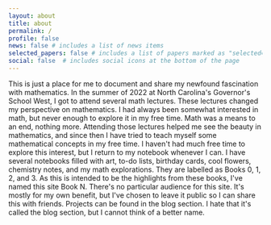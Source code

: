 ```yaml
---
layout: about
title: about
permalink: /
profile: false
news: false # includes a list of news items
selected_papers: false # includes a list of papers marked as "selected={true}"
social: false  # includes social icons at the bottom of the page
---
```


This is just a place for me to document and share my newfound fascination with mathematics. In the summer of 2022 at North Carolina's Governor's School West, I got to attend several math lectures. These lectures changed my perspective on mathematics. I had always been somewhat interested in math, but never enough to explore it in my free time. Math was a means to an end, nothing more. Attending those lectures helped me see the beauty in mathematics, and since then I have tried to teach myself some mathematical concepts in my free time. I haven't had much free time to explore this interest, but I return to my notebook whenever I can. I have several notebooks filled with art, to-do lists, birthday cards, cool flowers, chemistry notes, and my math explorations. They are labelled as Books 0, 1, 2, and 3. As this is intended to be the highlights from these books, I've named this site Book N.
There's no particular audience for this site. It's mostly for my own benefit, but I've chosen to leave it public so I can share this with friends.
Projects can be found in the blog section. I hate that it's called the blog section, but I cannot think of a better name.